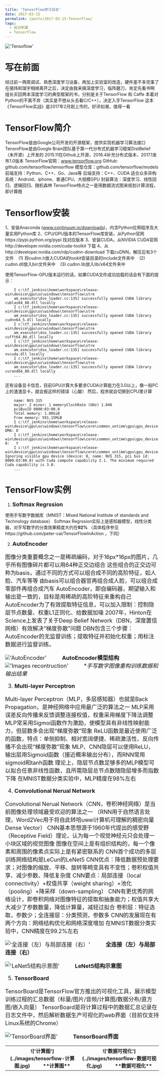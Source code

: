```yaml
---
title: 'TensorFlow学习日志'
date: 2017-03-15
permalink: /posts/2017-03-15-TensorFlow/
tags:
  - 知识积累
  - TensorFlow
---
```


!['Tensoflow'](../images/tensorflow-tensorflow.jpg)

# 写在前面

经过前一两周调试、熟悉深度学习设备，再加上实验室的改造，硬件差不多完事了
在骆炜和瑞宇相继离开之后，决定由我来搞深度学习，临阵磨刀，肯定先看书啊
组长买回两本深度学习的典型框架的书，分别是关于TensorFlow 和 Caffe
本着对Python的不离不弃（其实是不想从头去看C/C++），决定入手TensorFlow
这本《TensorFlow实战》是2017年2月刚上市的，好评如潮，值得一看
<!-- more -->

# TensorFlow简介

TensorFlow是由Google公司开发的开源框架，提供实现机器学习算法接口
TensroFlow是由Google Brain团队基于第一代分布式机器学习框架DistBelief（未开源）上开发的
2015.11在Github上开源，2016.4补充分布式版本，2017.1发布1.0版本
TensorFlow官网：www.tensorflow.org
GitHub: github.com/tensorflow/tensorflow
模型仓库：github.com/tensorflow/models
前端支持：Python、C++、Go、Java等
后端支持：C++、CUDA
适合众多异构系统：Android、iphone、普通CPU、大规模GPU
封装算法：深度学习、线性回归、逻辑回归、随机森林
TensorFlow特点之一是用数据流式图来规划计算流程，即计算图

# Tensorflow安装

1、安装Anaconda (www.continuum.io/downloads)，内含Python应用程序及大量实用Python库
2、CPU/GPU版本的TensorFlow库安装，从Python官网https://pypi.python.org/pypi 找对应版本
3、安装CUDA，从NVIDIA CUDA官网http://developer.nvidia.com/cuda-toolkit 下载
4、从http://developer.nvidia.com/rdp/cudnn-download 下载cuDNN，解压后有3个文件
&nbsp;&nbsp;&nbsp;(1) 将cudnn.h放入CUDA的tookit安装目录的include文件夹中
&nbsp;&nbsp;&nbsp;(2) cudnn.dll放入bin文件夹中
&nbsp;&nbsp;&nbsp;(3) cudnn.lib放入lib/x64文件夹中

使用TensorFlow-GPU版本运行的话，如果CUDA文件成功加载的话会有下面的提示：
        
        I c:\tf_jenkins\home\workspace\release-win\device\gpu\os\windows\tensorflow\stre
        am_executor\dso_loader.cc:135] successfully opened CUDA library cublas64_80.dll locally
        I c:\tf_jenkins\home\workspace\release-win\device\gpu\os\windows\tensorflow\stre
        am_executor\dso_loader.cc:135] successfully opened CUDA library cudnn64_5.dll locally
        I c:\tf_jenkins\home\workspace\release-win\device\gpu\os\windows\tensorflow\stre
        am_executor\dso_loader.cc:135] successfully opened CUDA library cufft64_80.dll locally
        I c:\tf_jenkins\home\workspace\release-win\device\gpu\os\windows\tensorflow\stre
        am_executor\dso_loader.cc:135] successfully opened CUDA library nvcuda.dll locally
        I c:\tf_jenkins\home\workspace\release-win\device\gpu\os\windows\tensorflow\stre
        am_executor\dso_loader.cc:135] successfully opened CUDA library curand64_80.dll locally
        ...
还有设备显卡信息，目前GPU计算大多要求CUDA计算能力在3.0以上，像一般PC上的渣渣显卡，就会报这样的错误（心酸）
然后，程序就会切换到CPU里计算

        name: NVS 315
        major: 2 minor: 1 memoryClockRate (GHz) 1.046
        pciBusID 0000:03:00.0
        Total memory: 1.00GiB
        Free memory: 591.15MiB
        I c:\tf_jenkins\home\workspace\release-win\device\gpu\os\windows\tensorflow\core\common_untime\gpu\gpu_device.cc:906] DMA: 0
        I c:\tf_jenkins\home\workspace\release-win\device\gpu\os\windows\tensorflow\core\common_untime\gpu\gpu_device.cc:916] 0:   Y
        I c:\tf_jenkins\home\workspace\release-win\device\gpu\os\windows\tensorflow\core\common_untime\gpu\gpu_device.cc:948] Ignoring visible gpu device (device: 0, name: NVS 315, pci bus id: 0000:03:00.0) with Cuda compute capability 2.1. The minimum required Cuda capability is 3.0.
        ...

# TensorFlow实例

1. <font size=4>**Softmax Regrssion**</font>

使用手写数字数据库（MNIST：Mixed National Institute of standards and Technology database）
Softmax Regrssion实际上是感知器模型，线性分类器，对手写数字的分类效果精度大约在**92%**
（具体程序参见https://github.com/peter-cai/TensorFlowInAction ，下同）

2. <font size=4>**AutoEncoder**

图像分类重要概念之一是稀疏编码，对于16px*16px的图片，几乎所有图像碎片都可以用64种正交边组合
这些组合的正交边可称为basis，通过不同的方式可以组合成不同的高阶特征，如人脸、汽车等等
由basis可以组合器官再组合成人脸，可以组合成零部件再组合成汽车
AutoEncoder，即自编码器，期望输入和输出是一致的，目标是用稀疏的高阶特征来重构自己
AutoEncoder为了有效提取特征信息，可以加入限制：控制隐层节点数量、权重L1正则化、给数据加噪
2007年，Hinton在Science上发表了关于Deep Belief Network（DBN，深度置信网络）有效解决“梯度弥散”问题
DBN包含三个步骤：AutoEncoder的无监督训练；提取特征并初始化权重；用标注数据进行监督训练。

!['AutoEncoder'](../images/tensorflow-AutoEncoder.jpg)
&nbsp;&nbsp;&nbsp;&nbsp;&nbsp;&nbsp;&nbsp;&nbsp;&nbsp;**AutoEncoder模型结构**
!['Images recontruction'](../images/tensorflow-Images-recontruction.jpg)
&nbsp;&nbsp;&nbsp;&nbsp;&nbsp;&nbsp;&nbsp;&nbsp;&nbsp;**手写数字图像重构训练数据和输出结果*

3. <font size=4>**Multi-layer Perceptron**</font>

Multi-layer Perceptron（MLP，多层感知器）也就是Back Propagation，是神经网络中应用最广泛的算法之一
MLP采用误差反向传播来反馈调整连接权值，权重采用梯度下降法调整
MLP常采用Sigmoi函数作为激励，使模型具有非线性映射能力，但层数多会出现“梯度弥散”现象
ReLU函数是最近使用广泛的函数，特点：单侧抑制、相对宽阔便捷、稀疏激活性、反向传播不会出现“梯度弥散”现象
MLP、CNN隐层可以使用ReLU，输出层用Sigmoid函数（接近概率输出分布），而RNN常用sigmoid和tanh函数
理论上，隐层节点数足够多的MLP模型可以拟合任意非线性函数，且所需隐层总节点数随隐层增多而指数下降
在MNIST数据分类实验中，MLP精度在98%左右

4. <font size=4>**Convolutional Nerual Network**</font>

Convolutional Nerual Network（CNN，卷积神经网络）是当前图像处理领域最受欢迎的算法之一
（RNN用于自然语言处理，Word2Vec用于将自此转哈uwei计算机可理解的稠密向量Dense Vector）
CNN基本思想源于1960年代提出的感受野（Receptive Field）理论，认为每一个视觉神经元只会处理一小块区域的视觉图像
图像在空间上是有组织结构的，每一个像素和周围的像素点实际上是有紧密联系的
CNN首个成功的多层训练网络结构是LeCun的LeNet5
CNN优点：降低数据预处理要求；对图像的缩放、平移、旋转等畸变具有不变性；卷积权值共享、减少参数、降低复杂度
CNN要点：局部连接（local connectivity）+权值共享（weight sharing）+池化（pooling）+降采样（down-sampling）
CNN有更优秀的网络设计，即卷积网络对图像特征的提取和抽象能力；权值共享大大减少了参数数量，降低计算量，减轻过拟合
卷积层：特征选取，参数少；全连接层：分类预测，参数多
CNN的发展现在有两个方向：网络结构优化和网络深度增加
在MNIST数据分类实验中，CNN精度在99.2%左右

!['全连接（左）与局部连接（右）'](../images/tensorflow-全连接（左）与局部连接（右）.jpg)
&nbsp;&nbsp;&nbsp;&nbsp;&nbsp;&nbsp;&nbsp;&nbsp;&nbsp;**全连接（左）与局部连接（右）**

!['LeNet5结构示意图'](../images/tensorflow-LeNet5结构示意图.jpg)
&nbsp;&nbsp;&nbsp;&nbsp;&nbsp;&nbsp;&nbsp;&nbsp;&nbsp;**LeNet5结构示意图**


5. <font size=4>**TensorBoard**</font>

TensorBoard是TensorFlow官方推出的可视化工具，展示模型训练过程的汇总数据（标量/图片/音频/计算图/数据分布/直方图/嵌入向量）
TensorBoard是将计算过程中的数据汇总记录在日志文件中，然后解析数据生产可视化的web界面（目前仅支持Linux系统的Chrome）

!['TensorBoard界面'](../images/tensorflow-TensorBoard界面.jpg)
&nbsp;&nbsp;&nbsp;&nbsp;&nbsp;&nbsp;&nbsp;&nbsp;&nbsp;**TensorBoard界面**
<table frame=void;border='0' >
    <tr><th>
        !['计算图'](../images/tensorflow-计算图.jpg) 
        &nbsp;&nbsp;&nbsp;&nbsp;&nbsp;&nbsp;&nbsp;&nbsp;&nbsp;**计算图** 
    </th><th>   
        !['数据可视化'](../images/tensorflow-数据可视化.jpg) 
        &nbsp;&nbsp;&nbsp;&nbsp;&nbsp;&nbsp;&nbsp;&nbsp;&nbsp;**数据可视化**
    </th></tr>
</table>


